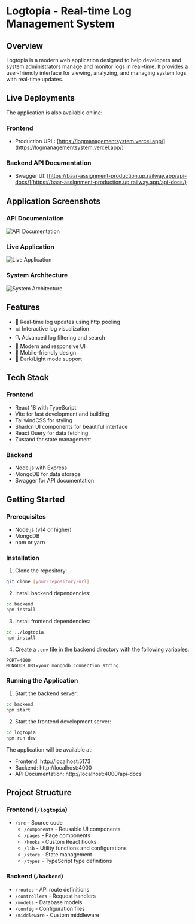 # Logtopia - Real-time Log Management System

## Overview
Logtopia is a modern web application designed to help developers and system administrators manage and monitor logs in real-time. It provides a user-friendly interface for viewing, analyzing, and managing system logs with real-time updates.


## Live Deployments
The application is also available online:

### Frontend
- Production URL: [https://logmanagementsystem.vercel.app/](https://logmanagementsystem.vercel.app/)

### Backend API Documentation
- Swagger UI: [https://baar-assignment-production.up.railway.app/api-docs/](https://baar-assignment-production.up.railway.app/api-docs/)

## Application Screenshots

### API Documentation
![API Documentation](baar-assignment-production.up.railway.app_api-docs_.png)

### Live Application
![Live Application](logmanagementsystem.vercel.app_.png)

### System Architecture
![System Architecture](LogSystemDiagram.png)

## Features
- 🔄 Real-time log updates using http pooling
- 📊 Interactive log visualization
- 🔍 Advanced log filtering and search
- 🎨 Modern and responsive UI
- 📱 Mobile-friendly design
- 🌙 Dark/Light mode support

## Tech Stack

### Frontend
- React 18 with TypeScript
- Vite for fast development and building
- TailwindCSS for styling
- Shadcn UI components for beautiful interface
- React Query for data fetching
- Zustand for state management


### Backend
- Node.js with Express
- MongoDB for data storage
- Swagger for API documentation

## Getting Started

### Prerequisites
- Node.js (v14 or higher)
- MongoDB
- npm or yarn

### Installation

1. Clone the repository:
```bash
git clone [your-repository-url]
```

2. Install backend dependencies:
```bash
cd backend
npm install
```

3. Install frontend dependencies:
```bash
cd ../logtopia
npm install
```

4. Create a `.env` file in the backend directory with the following variables:
```
PORT=4000
MONGODB_URI=your_mongodb_connection_string
```

### Running the Application

1. Start the backend server:
```bash
cd backend
npm start
```

2. Start the frontend development server:
```bash
cd logtopia
npm run dev
```

The application will be available at:
- Frontend: http://localhost:5173
- Backend: http://localhost:4000
- API Documentation: http://localhost:4000/api-docs



## Project Structure

### Frontend (`/logtopia`)
- `/src` - Source code
  - `/components` - Reusable UI components
  - `/pages` - Page components
  - `/hooks` - Custom React hooks
  - `/lib` - Utility functions and configurations
  - `/store` - State management
  - `/types` - TypeScript type definitions

### Backend (`/backend`)
- `/routes` - API route definitions
- `/controllers` - Request handlers
- `/models` - Database models
- `/config` - Configuration files
- `/middleware` - Custom middleware
